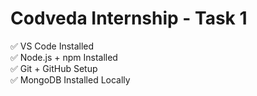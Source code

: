 # Codveda Internship - Task 1

✅ VS Code Installed  
✅ Node.js + npm Installed  
✅ Git + GitHub Setup  
✅ MongoDB Installed Locally  
